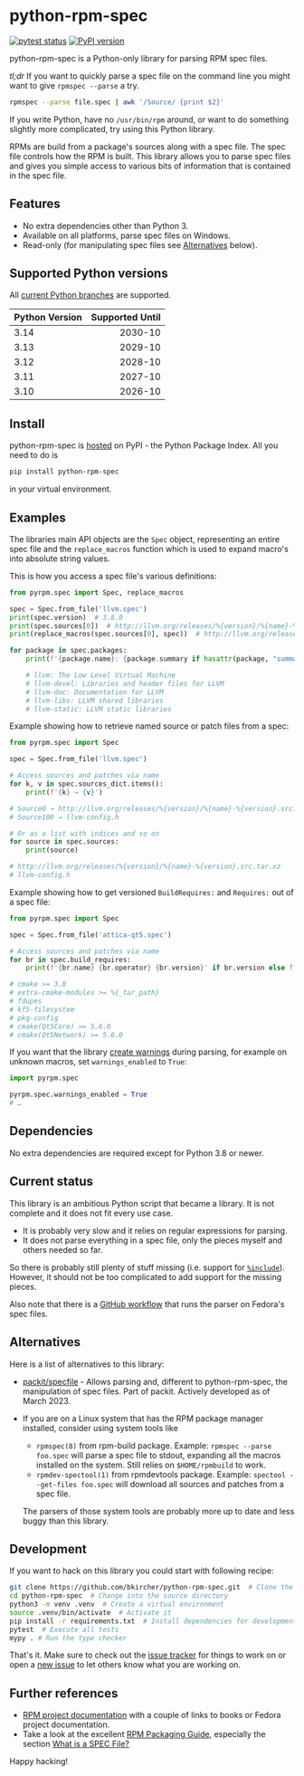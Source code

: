 # python-rpm-spec

[![pytest status](https://github.com/bkircher/python-rpm-spec/actions/workflows/test.yml/badge.svg)](https://github.com/bkircher/python-rpm-spec/actions/workflows/test.yml)
[![PyPI version](https://badge.fury.io/py/python-rpm-spec.svg)](https://badge.fury.io/py/python-rpm-spec)

python-rpm-spec is a Python-only library for parsing RPM spec files.

_tl;dr_ If you want to quickly parse a spec file on the command line you might
want to give `rpmspec --parse` a try.

```sh
rpmspec --parse file.spec | awk '/Source/ {print $2}'
```

If you write Python, have no `/usr/bin/rpm` around, or want to do something
slightly more complicated, try using this Python library.

RPMs are build from a package's sources along with a spec file. The spec file
controls how the RPM is built. This library allows you to parse spec files and
gives you simple access to various bits of information that is contained in the
spec file.

## Features

- No extra dependencies other than Python 3.
- Available on all platforms, parse spec files on Windows.
- Read-only (for manipulating spec files see [Alternatives](#alternatives)
  below).

## Supported Python versions

All [current Python branches](https://devguide.python.org/versions/#versions)
are supported.

| Python Version | Supported Until |
| :------------- | --------------: |
| 3.14           |         2030-10 |
| 3.13           |         2029-10 |
| 3.12           |         2028-10 |
| 3.11           |         2027-10 |
| 3.10           |         2026-10 |

## Install

python-rpm-spec is [hosted](https://pypi.org/project/python-rpm-spec/) on PyPI -
the Python Package Index. All you need to do is

```sh
pip install python-rpm-spec
```

in your virtual environment.

## Examples

The libraries main API objects are the `Spec` object, representing an entire
spec file and the `replace_macros` function which is used to expand macro's into
absolute string values.

This is how you access a spec file's various definitions:

```python
from pyrpm.spec import Spec, replace_macros

spec = Spec.from_file('llvm.spec')
print(spec.version)  # 3.8.0
print(spec.sources[0])  # http://llvm.org/releases/%{version}/%{name}-%{version}.src.tar.xz
print(replace_macros(spec.sources[0], spec))  # http://llvm.org/releases/3.8.0/llvm-3.8.0.src.tar.xz

for package in spec.packages:
    print(f'{package.name}: {package.summary if hasattr(package, "summary") else spec.summary}')

    # llvm: The Low Level Virtual Machine
    # llvm-devel: Libraries and header files for LLVM
    # llvm-doc: Documentation for LLVM
    # llvm-libs: LLVM shared libraries
    # llvm-static: LLVM static libraries
```

Example showing how to retrieve named source or patch files from a spec:

```python
from pyrpm.spec import Spec

spec = Spec.from_file('llvm.spec')

# Access sources and patches via name
for k, v in spec.sources_dict.items():
    print(f'{k} → {v}')

# Source0 → http://llvm.org/releases/%{version}/%{name}-%{version}.src.tar.xz
# Source100 → llvm-config.h

# Or as a list with indices and so on
for source in spec.sources:
    print(source)

# http://llvm.org/releases/%{version}/%{name}-%{version}.src.tar.xz
# llvm-config.h
```

Example showing how to get versioned `BuildRequires:` and `Requires:` out of a
spec file:

```python
from pyrpm.spec import Spec

spec = Spec.from_file('attica-qt5.spec')

# Access sources and patches via name
for br in spec.build_requires:
    print(f'{br.name} {br.operator} {br.version}' if br.version else f'{br.name}')

# cmake >= 3.0
# extra-cmake-modules >= %{_tar_path}
# fdupes
# kf5-filesystem
# pkg-config
# cmake(Qt5Core) >= 5.6.0
# cmake(Qt5Network) >= 5.6.0
```

If you want that the library
[create warnings](https://docs.python.org/3/library/warnings.html) during
parsing, for example on unknown macros, set `warnings_enabled` to `True`:

```python
import pyrpm.spec

pyrpm.spec.warnings_enabled = True
# …
```

## Dependencies

No extra dependencies are required except for Python 3.8 or newer.

## Current status

This library is an ambitious Python script that became a library. It is not
complete and it does not fit every use case.

- It is probably very slow and it relies on regular expressions for parsing.
- It does not parse everything in a spec file, only the pieces myself and others
  needed so far.

So there is probably still plenty of stuff missing (i.e. support for
[`%include`](https://github.com/bkircher/python-rpm-spec/issues/51)). However,
it should not be too complicated to add support for the missing pieces.

Also note that there is a
[GitHub workflow](https://github.com/bkircher/python-rpm-spec/actions/workflows/fedora-sources.yml)
that runs the parser on Fedora's spec files.

## Alternatives

Here is a list of alternatives to this library:

- [packit/specfile](https://github.com/packit/specfile) - Allows parsing and,
  different to python-rpm-spec, the manipulation of spec files. Part of packit.
  Actively developed as of March 2023.
- If you are on a Linux system that has the RPM package manager installed,
  consider using system tools like
  - `rpmspec(8)` from rpm-build package. Example: `rpmspec --parse foo.spec`
    will parse a spec file to stdout, expanding all the macros installed on the
    system. Still relies on `$HOME/rpmbuild` to work.
  - `rpmdev-spectool(1)` from rpmdevtools package. Example:
    `spectool --get-files foo.spec` will download all sources and patches from a
    spec file.

  The parsers of those system tools are probably more up to date and less buggy
  than this library.

## Development

If you want to hack on this library you could start with following recipe:

```sh
git clone https://github.com/bkircher/python-rpm-spec.git  # Clone the repo
cd python-rpm-spec  # Change into the source directory
python3 -m venv .venv  # Create a virtual environment
source .venv/bin/activate  # Activate it
pip install -r requirements.txt  # Install dependencies for development
pytest  # Execute all tests
mypy . # Run the type checker
```

That's it. Make sure to check out the
[issue tracker](https://github.com/bkircher/python-rpm-spec/issues) for things
to work on or open a
[new issue](https://github.com/bkircher/python-rpm-spec/issues/new/choose) to
let others know what you are working on.

## Further references

- [RPM project documentation](https://rpm.org/documentation.html) with a couple
  of links to books or Fedora project documentation.
- Take a look at the excellent
  [RPM Packaging Guide](https://rpm-guide.readthedocs.io/en/latest/index.html),
  especially the section
  [What is a SPEC File?](https://rpm-guide.readthedocs.io/en/latest/rpm-guide.html#what-is-a-spec-file)

Happy hacking!
